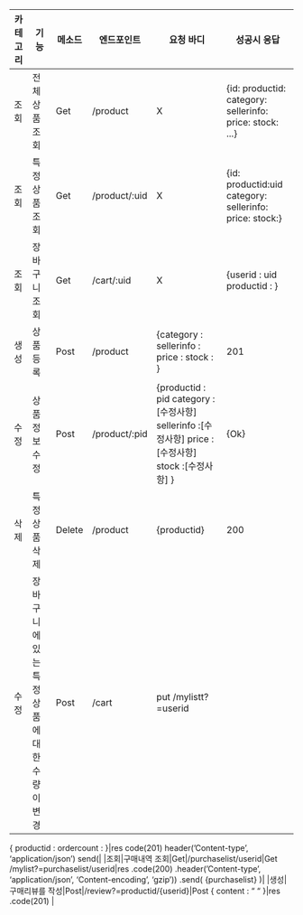 |카테고리|기능|메소드|엔드포인트|요청 바디|성공시 응답|
|---|---|---|---|---|---|
|조회|전체 상품 조회|Get|/product|X|{id: productid: category: sellerinfo: price: stock: ...}|
|조회|특정 상품 조회|Get|/product/:uid|X|{id: productid:uid category: sellerinfo: price: stock:}|
|조회|장바구니 조회|Get|/cart/:uid|X|{userid : uid productid : }|
|생성|상품 등록|Post|/product|{category : sellerinfo : price : stock : }|201|
|수정|상품 정보 수정|Post|/product/:pid|{productid : pid category : [수정사항] sellerinfo :[수정사항] price :[수정사항] stock :[수정사항] }|{Ok}|
|삭제|특정 상품 삭제|Delete|/product|{productid}|200|
|수정|장바구니에 있는 특정상품에 대한 수량이 변경|Post|/cart|put /mylistt?=userid 
{
  productid : 
  ordercount : 
}|res 
code(201)
header(’Content-type’, ‘application/json’)
send(|
|조회|구매내역 조회|Get|/purchaselist/userid|Get /mylist?=purchaselist/userid|res
 .code(200)
 .header(’Content-type’, ‘application/json’, ‘Content-encoding’, ‘gzip’))
 .send(
{purchaselist}
)|
|생성|구매리뷰를 작성|Post|/review?=productid/{userid}|Post
{
 content : “     “ 
}|res 
 .code(201) |


